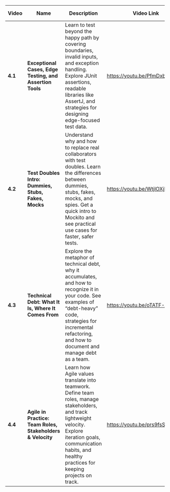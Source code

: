 | Video   | Name                                                       | Description                                                                                                                                                                                                                      | Video Link | Video Length |
| ------- | ---------------------------------------------------------- | -------------------------------------------------------------------------------------------------------------------------------------------------------------------------------------------------------------------------------- | ---------- | ------------ |
| **4.1** | **Exceptional Cases, Edge Testing, and Assertion Tools**   | Learn to test beyond the happy path by covering boundaries, invalid inputs, and exception handling. Explore JUnit assertions, readable libraries like AssertJ, and strategies for designing edge-focused test data.              |https://youtu.be/PfmDxbmdwZM| 00:23:37       |
| **4.2** | **Test Doubles Intro: Dummies, Stubs, Fakes, Mocks**       | Understand why and how to replace real collaborators with test doubles. Learn the differences between dummies, stubs, fakes, mocks, and spies. Get a quick intro to Mockito and see practical use cases for faster, safer tests. |https://youtu.be/WtjlOXjRZwc| 00:22:52       |
| **4.3** | **Technical Debt: What It Is, Where It Comes From**        | Explore the metaphor of technical debt, why it accumulates, and how to recognize it in your code. See examples of “debt-heavy” code, strategies for incremental refactoring, and how to document and manage debt as a team.      |https://youtu.be/oTATF-3YjJc| 00:17:27       |
| **4.4** | **Agile in Practice: Team Roles, Stakeholders & Velocity** | Learn how Agile values translate into teamwork. Define team roles, manage stakeholders, and track lightweight velocity. Explore iteration goals, communication habits, and healthy practices for keeping projects on track.      |https://youtu.be/prs9fsSPRAs| 00:20:31       |
